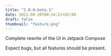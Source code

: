 ```yaml
---
title: "2.0.0-beta.1"
date: 2021-08-20T00:14:21+02:00
draft: false
thumbnail: "feature.png"
---
```



Complete rewrite of the UI in Jetpack Compose

Expect bugs, but all features should be present.

